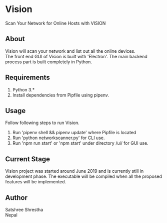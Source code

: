 # Vision
Scan Your Network for Online Hosts with VISION   

## About
Vision will scan your network and list out all the online devices.  
The front end GUI of Vision is built with 'Electron'. The main backend process part is built completely in Python. 

## Requirements
1. Python 3.*
2. Install dependencies from Pipfile using pipenv.  

## Usage
Follow following steps to run Vision.  
1. Run 'pipenv shell && pipenv update' where Pipfile is located  
2. Run 'python networkscanner.py' for CLI use.  
3. Run 'npm run start' or 'npm start' under directory /ui/ for GUI use.  

## Current Stage
Vision project was started around June 2019 and is currently still in development phase. The executable will be compiled when all the proposed features will be implemented.   

## Author
Satshree Shrestha  
Nepal
